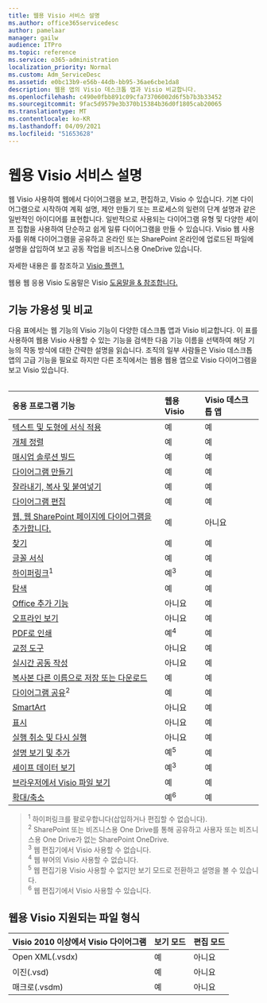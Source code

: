 ```yaml
---
title: 웹용 Visio 서비스 설명
ms.author: office365servicedesc
author: pamelaar
manager: gailw
audience: ITPro
ms.topic: reference
ms.service: o365-administration
localization_priority: Normal
ms.custom: Adm_ServiceDesc
ms.assetid: e0bc13b9-e56b-44db-bb95-36ae6cbe1da8
description: 웹용 앱의 Visio 데스크톱 앱과 Visio 비교합니다.
ms.openlocfilehash: c490e0fbb891c09cfa73706002d6f5b7b3b33452
ms.sourcegitcommit: 9fac5d9579e3b370b15384b36d0f1805cab20065
ms.translationtype: MT
ms.contentlocale: ko-KR
ms.lasthandoff: 04/09/2021
ms.locfileid: "51653628"
---
```

# <a name="visio-for-the-web-service-description"></a>웹용 Visio 서비스 설명

웹 Visio 사용하여 웹에서 다이어그램을 보고, 편집하고, Visio 수 있습니다. 기본 다이어그램으로 시작하여 계획 설명, 제안 만들기 또는 프로세스의 일련의 단계 설명과 같은 일반적인 아이디어를 표현합니다. 일반적으로 사용되는 다이어그램 유형 및 다양한 셰이프 집합을 사용하여 단순하고 쉽게 일류 다이어그램을 만들 수 있습니다. Visio 웹 사용자를 위해 다이어그램을 공유하고 온라인 또는 SharePoint 온라인에 업로드된 파일에 설명을 삽입하여 보고 공동 작업을 비즈니스용 OneDrive 있습니다.
  
자세한 내용은 를 참조하고 [Visio 플랜 1.](https://products.office.com/visio/visio-online)
  
웹용 웹 응용 Visio 도움말은 Visio [도움말을 & 참조합니다.](https://support.office.com/visio)
  
## <a name="feature-availability-and-comparison"></a>기능 가용성 및 비교

다음 표에서는 웹 기능의 Visio 기능이 다양한 데스크톱 앱과 Visio 비교합니다. 이 표를 사용하여 웹용 Visio 사용할 수 있는 기능을 검색한 다음 기능 이름을 선택하여 해당 기능의 작동 방식에 대한 간략한 설명을 읽습니다. 조직의 일부 사람들은 Visio 데스크톱 앱의 고급 기능을 필요로 하지만 다른 조직에서는 웹용 웹용 앱으로 Visio 다이어그램을 보고 Visio 있습니다.<br><br> 
  
| 응용 프로그램 기능 | 웹용 Visio | Visio 데스크톱 앱 |
|:-----|:-----|:-----|
|[텍스트 및 도형에 서식 적용](visio-online.md#apply-rich-formatting-to-text-and-shapes) <br/> |예  <br/> |예  <br/> |
|[개체 정렬](visio-online.md#arrange-objects) <br/> |예  <br/> |예  <br/> |
|[매시업 솔루션 빌드](visio-online.md#build-mashup-solutions) <br/> |예  <br/> |예  <br/> |
|[다이어그램 만들기](visio-online.md#create-diagrams) <br/> |예  <br/> |예  <br/> |
|[잘라내기, 복사 및 붙여넣기](visio-online.md#cut-copy-and-paste) <br/> |예  <br/> |예  <br/> |
|[다이어그램 편집](visio-online.md#edit-diagrams) <br/> |예  <br/> |예  <br/> |
|[웹, 웹 SharePoint 페이지에 다이어그램을 추가합니다.](visio-online.md#embed-diagram-in-a-sharepoint-web-or-blog-page) <br/> |예  <br/> |아니요  <br/> |
|[찾기](visio-online.md#find) <br/> |예  <br/> |예  <br/> |
|[글꼴 서식](visio-online.md#font-formatting) <br/> |예  <br/> |예  <br/> |
|[하이퍼링크](visio-online.md#hyperlinks)<sup>1</sup> <br/> |예<sup>3</sup> <br/> |예  <br/> |
|[탐색](visio-online.md#navigation) <br/> |예  <br/> |예  <br/> |
|[Office 추가 기능](visio-online.md#office-add-ins) <br/> |아니요  <br/> |예  <br/> |
|[오프라인 보기](visio-online.md#offline-viewing) <br/> |아니요  <br/> |예  <br/> |
|[PDF로 인쇄](visio-online.md#print-to-pdf) <br/> |예<sup>4</sup> <br/> |예  <br/> |
|[교정 도구](visio-online.md#proofing-tools) <br/> |아니요  <br/> |예  <br/> |
|[실시간 공동 작성](visio-online.md#real-time-co-authoring) <br/> |아니요  <br/> |예  <br/> |
|[복사본 다른 이름으로 저장 또는 다운로드](visio-online.md#save-as-or-download-a-copy) <br/> |예  <br/> |예  <br/> |
|[다이어그램 공유](visio-online.md#share-a-diagram)<sup>2</sup> <br/> |예  <br/> |예  <br/> |
|[SmartArt](visio-online.md#smartart) <br/> |아니요  <br/> |예  <br/> |
|[표시](visio-online.md#tell-me) <br/> |아니요  <br/> |예  <br/> |
|[실행 취소 및 다시 실행](visio-online.md#undo-and-redo) <br/> |아니요  <br/> |예  <br/> |
|[설명 보기 및 추가](visio-online.md#view-and-add-comments) <br/> |예<sup>5</sup> <br/> |예  <br/> |
|[셰이프 데이터 보기](visio-online.md#view-shape-data) <br/> |예<sup>3</sup> <br/> |예  <br/> |
|[브라우저에서 Visio 파일 보기](visio-online.md#view-visio-files-in-the-browser) <br/> |예  <br/> |예  <br/> |
|[확대/축소](visio-online.md#zoom) <br/> |예<sup>6</sup> <br/> |예  <br/> |
   
> <sup>1</sup> 하이퍼링크를 팔로우합니다(삽입하거나 편집할 수 없습니다). 
<br/><sup>2</sup> SharePoint 또는 비즈니스용 One Drive를 통해 공유하고 사용자 또는 비즈니스용 One Drive가 없는 SharePoint OneDrive. 
<br/> <sup>3</sup> 웹 편집기에서 Visio 사용할 수 없습니다.
<br/><sup>4</sup> 웹 뷰어의 Visio 사용할 수 없습니다. 
<br/><sup>5</sup> 웹 편집기용 Visio 사용할 수 없지만 보기 모드로 전환하고 설명을 볼 수 있습니다. 
<br/><sup>6</sup> 웹 편집기에서 Visio 사용할 수 있습니다. 
  
## <a name="supported-file-types-in-visio-for-the-web"></a>웹용 Visio 지원되는 파일 형식

| Visio 2010 이상에서 Visio 다이어그램 | 보기 모드 | 편집 모드 |
|:-----|:-----|:-----|
|Open XML(.vsdx)  <br/> |예  <br/> |아니요  <br/> |
|이진(.vsd)  <br/> |예  <br/> |아니요  <br/> |
|매크로(.vsdm)  <br/> |예  <br/> |아니요  <br/> |
   


